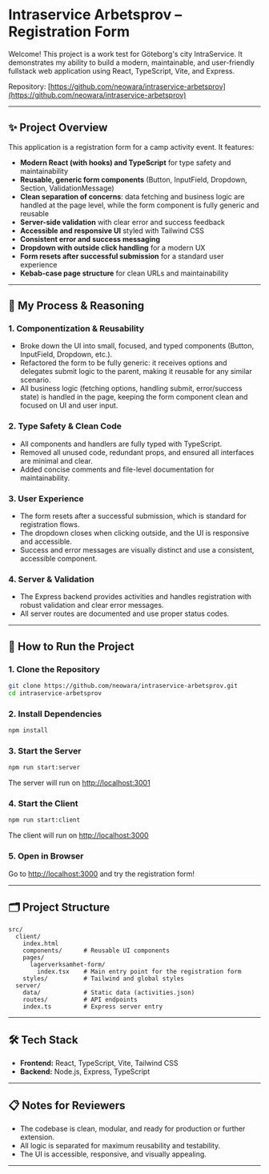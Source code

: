 # Intraservice Arbetsprov – Registration Form

Welcome! This project is a work test for Göteborg's city IntraService. It demonstrates my ability to build a modern, maintainable, and user-friendly fullstack web application using React, TypeScript, Vite, and Express.

Repository: [https://github.com/neowara/intraservice-arbetsprov](https://github.com/neowara/intraservice-arbetsprov)

---

## ✨ Project Overview

This application is a registration form for a camp activity event. It features:

- **Modern React (with hooks) and TypeScript** for type safety and maintainability
- **Reusable, generic form components** (Button, InputField, Dropdown, Section, ValidationMessage)
- **Clean separation of concerns**: data fetching and business logic are handled at the page level, while the form component is fully generic and reusable
- **Server-side validation** with clear error and success feedback
- **Accessible and responsive UI** styled with Tailwind CSS
- **Consistent error and success messaging**
- **Dropdown with outside click handling** for a modern UX
- **Form resets after successful submission** for a standard user experience
- **Kebab-case page structure** for clean URLs and maintainability

---

## 🧠 My Process & Reasoning

### 1. **Componentization & Reusability**
- Broke down the UI into small, focused, and typed components (Button, InputField, Dropdown, etc.).
- Refactored the form to be fully generic: it receives options and delegates submit logic to the parent, making it reusable for any similar scenario.
- All business logic (fetching options, handling submit, error/success state) is handled in the page, keeping the form component clean and focused on UI and user input.

### 2. **Type Safety & Clean Code**
- All components and handlers are fully typed with TypeScript.
- Removed all unused code, redundant props, and ensured all interfaces are minimal and clear.
- Added concise comments and file-level documentation for maintainability.

### 3. **User Experience**
- The form resets after a successful submission, which is standard for registration flows.
- The dropdown closes when clicking outside, and the UI is responsive and accessible.
- Success and error messages are visually distinct and use a consistent, accessible component.

### 4. **Server & Validation**
- The Express backend provides activities and handles registration with robust validation and clear error messages.
- All server routes are documented and use proper status codes.

---

## 🚀 How to Run the Project

### 1. **Clone the Repository**
```sh
git clone https://github.com/neowara/intraservice-arbetsprov.git
cd intraservice-arbetsprov
```

### 2. **Install Dependencies**
```sh
npm install
```

### 3. **Start the Server**
```sh
npm run start:server
```
The server will run on [http://localhost:3001](http://localhost:3001)

### 4. **Start the Client**
```sh
npm run start:client
```
The client will run on [http://localhost:3000](http://localhost:3000)

### 5. **Open in Browser**
Go to [http://localhost:3000](http://localhost:3000) and try the registration form!

---

## 🗂️ Project Structure

```
src/
  client/
    index.html
    components/      # Reusable UI components
    pages/
      lagerverksamhet-form/
        index.tsx    # Main entry point for the registration form
    styles/          # Tailwind and global styles
  server/
    data/            # Static data (activities.json)
    routes/          # API endpoints
    index.ts         # Express server entry
```

---

## 🛠️ Tech Stack
- **Frontend:** React, TypeScript, Vite, Tailwind CSS
- **Backend:** Node.js, Express, TypeScript

---

## 📋 Notes for Reviewers
- The codebase is clean, modular, and ready for production or further extension.
- All logic is separated for maximum reusability and testability.
- The UI is accessible, responsive, and visually appealing.

---
